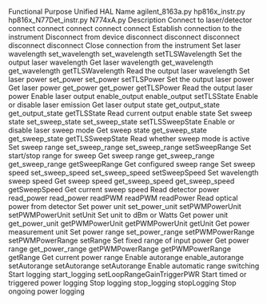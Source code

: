 Functional Purpose	Unified HAL Name	agilent_8163a.py	hp816x_instr.py	hp816x_N77Det_instr.py	N774xA.py	Description
Connect to laser/detector	connect	connect	connect	connect	connect	Establish connection to the instrument
Disconnect from device	disconnect	disconnect	disconnect	disconnect	disconnect	Close connection from the instrument
Set laser wavelength	set_wavelength	set_wavelength	setTLSWavelength			Set the output laser wavelength
Get laser wavelength	get_wavelength	get_wavelength	getTLSWavelength			Read the output laser wavelength
Set laser power	set_power	set_power	setTLSPower			Set the output laser power
Get laser power	get_power	get_power	getTLSPower			Read the output laser power
Enable laser output	enable_output	enable_output	setTLSState			Enable or disable laser emission
Get laser output state	get_output_state	get_output_state	getTLSState			Read current output enable state
Set sweep state	set_sweep_state	set_sweep_state	setTLSSweepState			Enable or disable laser sweep mode
Get sweep state	get_sweep_state	get_sweep_state	getTLSSweepState			Read whether sweep mode is active
Set sweep range	set_sweep_range	set_sweep_range	setSweepRange			Set start/stop range for sweep
Get sweep range	get_sweep_range	get_sweep_range	getSweepRange			Get configured sweep range
Set sweep speed	set_sweep_speed	set_sweep_speed	setSweepSpeed			Set wavelength sweep speed
Get sweep speed	get_sweep_speed	get_sweep_speed	getSweepSpeed			Get current sweep speed
Read detector power	read_power	read_power	readPWM	readPWM	readPower	Read optical power from detector
Set power unit	set_power_unit		setPWMPowerUnit	setPWMPowerUnit	setUnit	Set unit to dBm or Watts
Get power unit	get_power_unit		getPWMPowerUnit	getPWMPowerUnit	getUnit	Get power measurement unit
Set power range	set_power_range		setPWMPowerRange	setPWMPowerRange	setRange	Set fixed range of input power
Get power range	get_power_range		getPWMPowerRange	getPWMPowerRange	getRange	Get current power range
Enable autorange	enable_autorange		setAutorange	setAutorange	setAutorange	Enable automatic range switching
Start logging	start_logging				setLoopRangeGainTriggerPWR	Start timed or triggered power logging
Stop logging	stop_logging				stopLogging	Stop ongoing power logging

